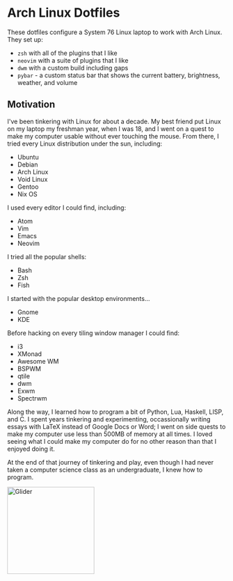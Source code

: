 # Arch Linux Dotfiles

These dotfiles configure a System 76 Linux laptop to work with Arch Linux.
They set up:

- `zsh` with all of the plugins that I like
- `neovim` with a suite of plugins that I like
- `dwm` with a custom build including gaps
- `pybar` - a custom status bar that shows the current battery,
  brightness, weather, and volume

## Motivation

I've been tinkering with Linux for about a decade. My best friend put Linux
on my laptop my freshman year, when I was 18, and I went on a quest to make
my computer usable without ever touching the mouse. From there, I tried every
Linux distribution under the sun, including:

- Ubuntu
- Debian
- Arch Linux
- Void Linux
- Gentoo
- Nix OS

I used every editor I could find, including:

- Atom
- Vim
- Emacs
- Neovim

I tried all the popular shells:

- Bash
- Zsh
- Fish

I started with the popular desktop environments...

- Gnome
- KDE

Before hacking on every tiling window manager I could find:

- i3
- XMonad
- Awesome WM
- BSPWM
- qtile
- dwm
- Exwm
- Spectrwm

Along the way, I learned how to program a bit of Python, Lua, Haskell, LISP,
and C. I spent years tinkering and experimenting, occassionally writing essays
with LaTeX instead of Google Docs or Word; I went on side quests to make my
computer use less than 500MB of memory at all times. I loved seeing what I
could make my computer do for no other reason than that I enjoyed doing it.

At the end of that journey of tinkering and play, even though I had never
taken a computer science class as an undergraduate, I knew how to program.

<img src="https://upload.wikimedia.org/wikipedia/commons/c/c0/Glider.svg" alt="Glider" width="200" />
